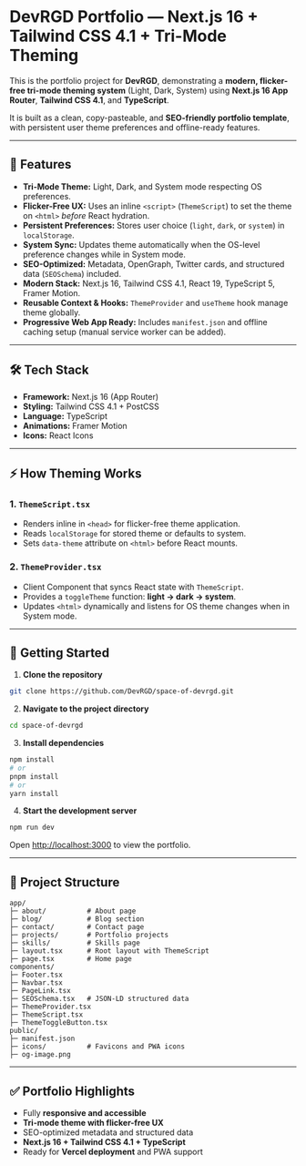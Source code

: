 # DevRGD Portfolio — Next.js 16 + Tailwind CSS 4.1 + Tri-Mode Theming

This is the portfolio project for **DevRGD**, demonstrating a **modern, flicker-free tri-mode theming system** (Light, Dark, System) using **Next.js 16 App Router**, **Tailwind CSS 4.1**, and **TypeScript**.

It is built as a clean, copy-pasteable, and **SEO-friendly portfolio template**, with persistent user theme preferences and offline-ready features.

---

## 🌟 Features

* **Tri-Mode Theme:** Light, Dark, and System mode respecting OS preferences.
* **Flicker-Free UX:** Uses an inline `<script>` (`ThemeScript`) to set the theme on `<html>` *before* React hydration.
* **Persistent Preferences:** Stores user choice (`light`, `dark`, or `system`) in `localStorage`.
* **System Sync:** Updates theme automatically when the OS-level preference changes while in System mode.
* **SEO-Optimized:** Metadata, OpenGraph, Twitter cards, and structured data (`SEOSchema`) included.
* **Modern Stack:** Next.js 16, Tailwind CSS 4.1, React 19, TypeScript 5, Framer Motion.
* **Reusable Context & Hooks:** `ThemeProvider` and `useTheme` hook manage theme globally.
* **Progressive Web App Ready:** Includes `manifest.json` and offline caching setup (manual service worker can be added).

---

## 🛠 Tech Stack

* **Framework:** Next.js 16 (App Router)
* **Styling:** Tailwind CSS 4.1 + PostCSS
* **Language:** TypeScript
* **Animations:** Framer Motion
* **Icons:** React Icons

---

## ⚡ How Theming Works

### 1. `ThemeScript.tsx`

* Renders inline in `<head>` for flicker-free theme application.
* Reads `localStorage` for stored theme or defaults to system.
* Sets `data-theme` attribute on `<html>` before React mounts.

### 2. `ThemeProvider.tsx`

* Client Component that syncs React state with `ThemeScript`.
* Provides a `toggleTheme` function: **light → dark → system**.
* Updates `<html>` dynamically and listens for OS theme changes when in System mode.

---

## 🚀 Getting Started

1. **Clone the repository**

```bash
git clone https://github.com/DevRGD/space-of-devrgd.git
```

2. **Navigate to the project directory**

```bash
cd space-of-devrgd
```

3. **Install dependencies**

```bash
npm install
# or
pnpm install
# or
yarn install
```

4. **Start the development server**

```bash
npm run dev
```

Open [http://localhost:3000](http://localhost:3000) to view the portfolio.

---

## 📂 Project Structure

```
app/
├─ about/          # About page
├─ blog/           # Blog section
├─ contact/        # Contact page
├─ projects/       # Portfolio projects
├─ skills/         # Skills page
├─ layout.tsx      # Root layout with ThemeScript
├─ page.tsx        # Home page
components/
├─ Footer.tsx
├─ Navbar.tsx
├─ PageLink.tsx
├─ SEOSchema.tsx   # JSON-LD structured data
├─ ThemeProvider.tsx
├─ ThemeScript.tsx
├─ ThemeToggleButton.tsx
public/
├─ manifest.json
├─ icons/          # Favicons and PWA icons
├─ og-image.png
```

---

## ✅ Portfolio Highlights

* Fully **responsive and accessible**
* **Tri-mode theme with flicker-free UX**
* SEO-optimized metadata and structured data
* **Next.js 16 + Tailwind CSS 4.1 + TypeScript**
* Ready for **Vercel deployment** and PWA support
